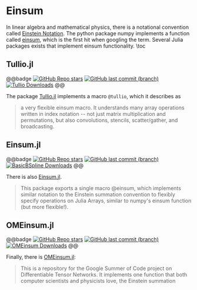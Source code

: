 # Einsum
In linear algebra and mathematical physics, there is a notational convention called [Einstein Notation](https://en.wikipedia.org/wiki/Einstein_notation). The python package numpy implements a function called [einsum](https://numpy.org/doc/stable/reference/generated/numpy.einsum.html), which is the first hit when googling the term. Several Julia packages exists that implement einsum functionality.
\toc

## Tullio.jl

@@badge
[![GitHub Repo stars](https://img.shields.io/github/stars/mcabbott/Tullio.jl?style=social)](https://github.com/mcabbott/Tullio.jl)
[![GitHub last commit (branch)](https://img.shields.io/github/last-commit/mcabbott/Tullio.jl/master)](https://github.com/mcabbott/Tullio.jl/commits/master/)
[![Tullio Downloads](https://shields.io/endpoint?url=https://pkgs.genieframework.com/api/v1/badge/Tullio)](https://pkgs.genieframework.com?packages=Tullio)
@@

The package [Tullio.jl](https://github.com/mcabbott/Tullio.jl) implements a macro `@tullio`, which it describes as 
> a very flexible einsum macro. It understands many array operations written in index notation -- not just matrix multiplication and permutations, but also convolutions, stencils, scatter/gather, and broadcasting.

## Einsum.jl

@@badge
[![GitHub Repo stars](https://img.shields.io/github/stars/ahwillia/Einsum.jl?style=social)](https://github.com/ahwillia/Einsum.jl)
[![GitHub last commit (branch)](https://img.shields.io/github/last-commit/ahwillia/Einsum.jl/master)](https://github.com/ahwillia/Einsum.jl/commits/master/)
[![BasicBSpline Downloads](https://shields.io/endpoint?url=https://pkgs.genieframework.com/api/v1/badge/Einsum)](https://pkgs.genieframework.com?packages=Einsum)
@@

There is also [Einsum.jl](https://github.com/ahwillia/Einsum.jl). 
> This package exports a single macro @einsum, which implements similar notation to the Einstein summation convention to flexibly specify operations on Julia Arrays, similar to numpy's einsum function (but more flexible!).

## OMEinsum.jl

@@badge
[![GitHub Repo stars](https://img.shields.io/github/stars/under-Peter/OMEinsum.jl?style=social)](https://github.com/under-Peter/OMEinsum.jl)
[![GitHub last commit (branch)](https://img.shields.io/github/last-commit/under-Peter/OMEinsum.jl/master)](https://github.com/under-Peter/OMEinsum.jl/commits/master/)
[![OMEinsum Downloads](https://shields.io/endpoint?url=https://pkgs.genieframework.com/api/v1/badge/OMEinsum)](https://pkgs.genieframework.com?packages=OMEinsum)
@@

Finally, there is [OMEinsum.jl](https://github.com/under-Peter/OMEinsum.jl):
> This is a repository for the Google Summer of Code project on Differentiable Tensor Networks. It implements one function that both computer scientists and physicists love, the Einstein summation